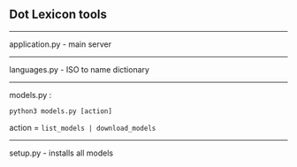 ## Dot Lexicon tools

---

application.py - main server

---

languages.py - ISO to name dictionary

---

models.py :

`python3 models.py [action]`

action = `list_models | download_models`

---

setup.py - installs all models